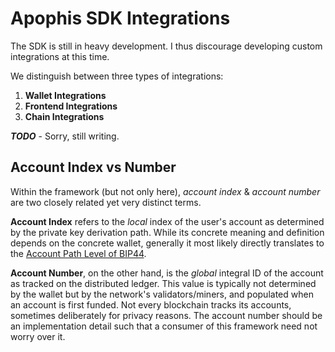 # Apophis SDK Integrations
The SDK is still in heavy development. I thus discourage developing custom integrations at this time.

We distinguish between three types of integrations:

1. **Wallet Integrations**
2. **Frontend Integrations**
3. **Chain Integrations**

***TODO*** - Sorry, still writing.

## Account Index vs Number
Within the framework (but not only here), *account index* & *account number* are two closely related yet very distinct terms.

**Account Index** refers to the *local* index of the user's account as determined by the private key derivation path. While its concrete meaning and definition depends on the concrete wallet, generally it most likely directly translates to the [Account Path Level of BIP44](https://github.com/bitcoin/bips/blob/master/bip-0044.mediawiki#user-content-Account).

**Account Number**, on the other hand, is the *global* integral ID of the account as tracked on the distributed ledger. This value is typically not determined by the wallet but by the network's validators/miners, and populated when an account is first funded. Not every blockchain tracks its accounts, sometimes deliberately for privacy reasons. The account number should be an implementation detail such that a consumer of this framework need not worry over it.
